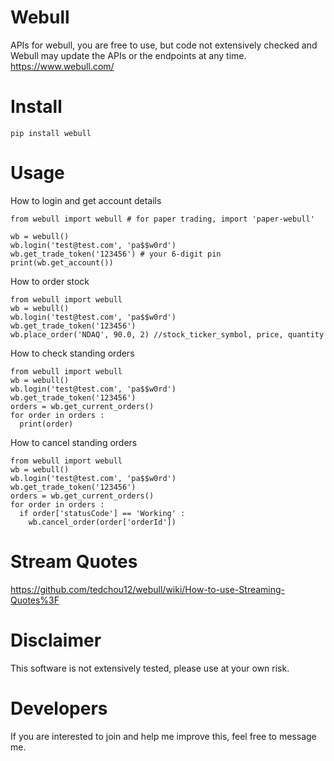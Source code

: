 # Webull
APIs for webull, you are free to use, but code not extensively checked and Webull may update the APIs or the endpoints at any time.
https://www.webull.com/


# Install

```
pip install webull
```

# Usage

How to login and get account details
```
from webull import webull # for paper trading, import 'paper-webull'

wb = webull()
wb.login('test@test.com', 'pa$$w0rd')
wb.get_trade_token('123456') # your 6-digit pin
print(wb.get_account())
```

How to order stock
```
from webull import webull
wb = webull()
wb.login('test@test.com', 'pa$$w0rd')
wb.get_trade_token('123456')
wb.place_order('NDAQ', 90.0, 2) //stock_ticker_symbol, price, quantity
```

How to check standing orders
```
from webull import webull
wb = webull()
wb.login('test@test.com', 'pa$$w0rd')
wb.get_trade_token('123456')
orders = wb.get_current_orders()
for order in orders :
  print(order)
```

How to cancel standing orders
```
from webull import webull
wb = webull()
wb.login('test@test.com', 'pa$$w0rd')
wb.get_trade_token('123456')
orders = wb.get_current_orders()
for order in orders :
  if order['statusCode'] == 'Working' :
    wb.cancel_order(order['orderId'])
```

# Stream Quotes
https://github.com/tedchou12/webull/wiki/How-to-use-Streaming-Quotes%3F

# Disclaimer
This software is not extensively tested, please use at your own risk.

# Developers
If you are interested to join and help me improve this, feel free to message me.
